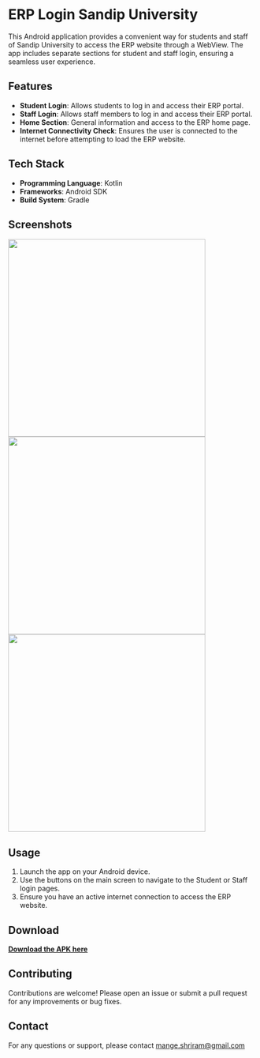 # ERP Login Sandip University

This Android application provides a convenient way for students and staff of Sandip University to access the ERP website through a WebView. The app includes separate sections for student and staff login, ensuring a seamless user experience.

## Features

- **Student Login**: Allows students to log in and access their ERP portal.
- **Staff Login**: Allows staff members to log in and access their ERP portal.
- **Home Section**: General information and access to the ERP home page.
- **Internet Connectivity Check**: Ensures the user is connected to the internet before attempting to load the ERP website.

## Tech Stack

- **Programming Language**: Kotlin
- **Frameworks**: Android SDK
- **Build System**: Gradle

## Screenshots

<img src="https://github.com/user-attachments/assets/632a560a-3cf4-463d-9a40-494f0b28b3ec" height="400">
<img src="https://github.com/user-attachments/assets/34ffc824-63c8-4c66-ad85-32cfb9f5bd14" height="400">
<img src="https://github.com/user-attachments/assets/4d373e6c-1159-42d2-9043-aa018af379d5" height="400">


## Usage

1. Launch the app on your Android device.
2. Use the buttons on the main screen to navigate to the Student or Staff login pages.
3. Ensure you have an active internet connection to access the ERP website.

## Download

**[Download the APK here](https://example.com/download-link)**

## Contributing

Contributions are welcome! Please open an issue or submit a pull request for any improvements or bug fixes.

## Contact

For any questions or support, please contact mange.shriram@gmail.com

